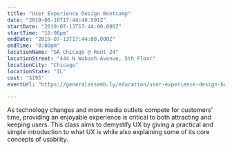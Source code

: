 ```yaml
---
title: "User Experience Design Bootcamp"
date: "2019-06-16T17:44:48.591Z"
startDate: "2019-07-13T17:44:00.000Z"
startTime: "10:00pm"
endDate: "2019-07-13T17:44:00.000Z"
endTime: "8:00pm"
locationName: "GA Chicago @ Rent 24"
locationStreet: "444 N Wabash Avenue, 5th Floor"
locationCity: "Chicago"
locationState: "IL"
cost: "$195"
eventUrl: "https://generalassemb.ly/education/user-experience-design-bootcamp/chicago/78162"

---
```


As technology changes and more media outlets compete for customers’ time, providing an enjoyable experience is critical to both attracting and keeping users. This class aims to demystify UX by giving a practical and simple introduction to what UX is while also explaining some of its core concepts of usability.

